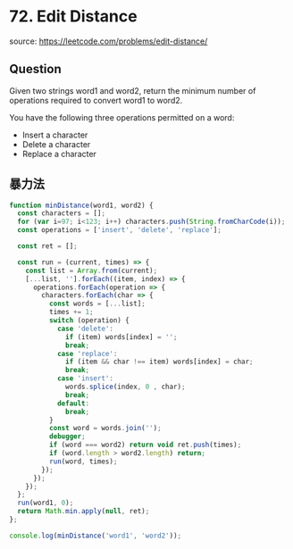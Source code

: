 # 72. Edit Distance

source: <https://leetcode.com/problems/edit-distance/>

## Question

Given two strings word1 and word2, return the minimum number of operations required to convert word1 to word2.

You have the following three operations permitted on a word:

- Insert a character
- Delete a character
- Replace a character

## 暴力法

```ts
function minDistance(word1, word2) {
  const characters = [];
  for (var i=97; i<123; i++) characters.push(String.fromCharCode(i));
  const operations = ['insert', 'delete', 'replace'];

  const ret = [];

  const run = (current, times) => {
    const list = Array.from(current);
    [...list, ''].forEach((item, index) => {
      operations.forEach(operation => {
        characters.forEach(char => {
          const words = [...list];
          times += 1;
          switch (operation) {
            case 'delete':
              if (item) words[index] = '';
              break;
            case 'replace':
              if (item && char !== item) words[index] = char;
              break;
            case 'insert':
              words.splice(index, 0 , char);
              break;
            default:
              break;
          }
          const word = words.join('');
          debugger;
          if (word === word2) return void ret.push(times);
          if (word.length > word2.length) return;
          run(word, times);
        });
      });
    });
  };
  run(word1, 0);
  return Math.min.apply(null, ret);
};

console.log(minDistance('word1', 'word2'));

```

